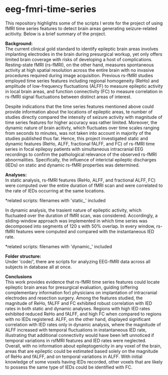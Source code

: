 # eeg-fmri-time-series
This repository highlights some of the scripts I wrote for the project of using fMRI time series features to detect brain areas
generating seizure-related acitivity. Below is a brief summary of the project. 

**Background:**\
The current clinical gold standard to identify epileptic brain areas involves implanting electrodes in the brain 
during presurgical workup, yet only offers limited brain coverage with risks of developing a host of complications.
Resting-state fMRI (rs-fMRI), on the other hand, measures spontaneous activity at high spatial resolution 
across the entire brain with no invasive procedures required during image acquisition. Previous rs-fMRI studies employed
time series features including regional homogeneity (ReHo) and amplitude of low-frequency fluctuations (ALFF) to measure
epileptic activity in local brain areas, and function connectivity (FC) to measure correlation in rs-fMRI signal 
fluctuations between distinct areas of interest.

Despite indications that the time series features mentioned above could provide information about the locations of 
epileptic areas, te number of studies directly compared the intensity of seizure activity with magnitude of time series features 
for higher accuracy was rather limited. Moreover, the dynamic nature of brain acitivty, which fluctuates over time 
scales ranging from seconds to minutes, was not taken into account in majority of the studies published thus far. Hence, 
this project investigated static and dynamic features (ReHo, ALFF, fractional fALFF, and FC) of rs-fMRI time series 
in focal epilepsy patients with simultaneous intracranial EEG recordings to confirm the pathological relevance 
of the observed rs-fMRI abnormalities. Specifically, the influence of interictal epileptic discharges (IEDs) 
on static and dynamic rs-fMRI properties was determined.

**Analyses:**\
In static analysis, rs-fMRI features (ReHo, ALFF, and fractional ALFF, FC) were computed over the entire duration
of fMRI scan and were correlated to the rate of IEDs occurring at the same locations.

*related scripts: filenames with 'static_' included

In dynamic analysis, the trasient nature of epileptic activity, which fluctuated over the duration of fMRI scan, was considered.
Accordingly, a sliding-window approach was implemented in which time series was decomposed into segments of
120 s with 50% overlap. In every window, rs-fMRI features were computed and compared with the instantaneous IED rate.

*related scripts: filenames with 'dynamic_' included

**Folder structure:**\
Under 'code/', there are scripts for analyzing EEG-fMRI data across all subjects in database all at once.

**Conclusions**\
This work provides evidence that rs-fMRI time series features could locate epileptic brain areas for presurgical evaluation, 
guiding (offering complementary information for) physicians on implantation of intracranial electrodes and resection surgery. 
Among the features studied, the magnitude of ReHo, fALFF and FC exhibited robust correlation with IED rates in 
both static and dynamic analyses. Regions with high IED rates exhibited reduced ReHo and fALFF, and high FC 
when compared to regions with no IEDs registered. ALFF, on the other hand, displayed significant correlation with 
IED rates only in dynamic analysis, where the magnitude of ALFF increased with temporal fluctuations in 
instantaneous IED rate, illustrating that additional connectivity would have been left unnoticed if temporal 
variations in rsfMRI features and IED rates were neglected. 
Overall, with no information about epileptogenicity in any voxel of the brain, areas that are epileptic could 
be estimated based solely on the magnitude of ReHo and fALFF, and on temporal variations in ALFF. 
With initial knowledge of some voxels having IEDs recorded, other voxels that are likely to possess the same 
type of IEDs could be identified with FC.
